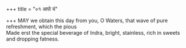 +++
title = "०१ आपो यं"

+++
MAY we obtain this day from you, O Waters, that wave of pure refreshment, which the pious  
     Made erst the special beverage of Indra, bright, stainless, rich in sweets and dropping fatness.